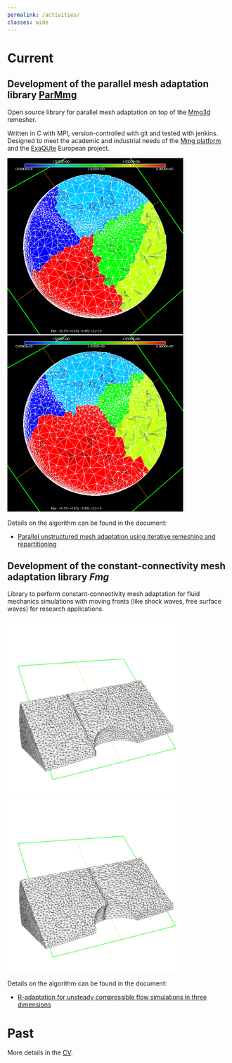 ```yaml
---
permalink: /activities/
classes: wide
---
```


# Current
## Development of the parallel mesh adaptation library [ParMmg](https://github.com/MmgTools/ParMmg)
Open source library for parallel mesh adaptation on top of the [Mmg3d](https://github.com/MmgTools/Mmg) remesher.

Written in C with MPI, version-controlled with git and tested with jenkins. Designed to meet the academic and industrial needs of the [Mmg platform](https://www.mmgtools.org) and the [ExaQUte](http://exaqute.eu) European project.

<img src="/assets/images/n1g8_my_mark_pre-P00-00_cut.png" width="400">
<img src="/assets/images/n1g8_my_mark_post-P00-00_cut.png" width="400">

Details on the algorithm can be found in the document:
- [Parallel unstructured mesh adaptation using iterative remeshing and repartitioning](https://hal.inria.fr/hal-02386837/document)

## Development of the constant-connectivity mesh adaptation library _Fmg_
Library to perform constant-connectivity mesh adaptation for fluid mechanics simulations with moving fronts (like shock waves, free surface waves) for research applications.

<img src="/assets/images/sortie4_cut_res500.png" width="400">
<img src="/assets/images/sortie14_cut_res500.png" width="400">

Details on the algorithm can be found in the document:
- [R-adaptation for unsteady compressible flow simulations in three dimensions](https://hal.inria.fr/hal-02284746/document)

# Past
More details in the [CV](/cv).
